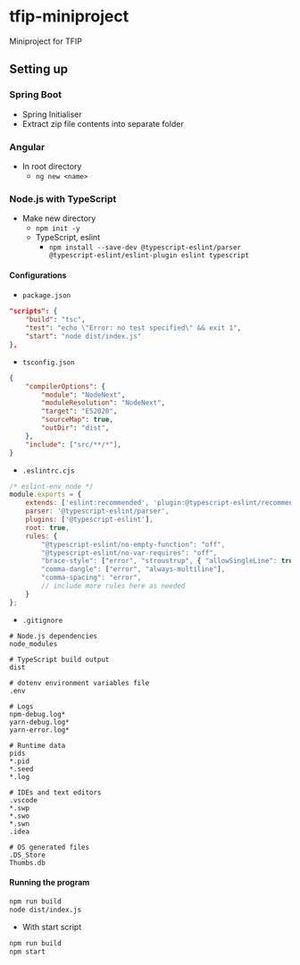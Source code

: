 # tfip-miniproject

Miniproject for TFIP

## Setting up

### Spring Boot

- Spring Initialiser
- Extract zip file contents into separate folder

### Angular

- In root directory
  - `ng new <name>`

### Node.js with TypeScript

- Make new directory
  - `npm init -y`
  - TypeScript, eslint
    - `npm install --save-dev @typescript-eslint/parser @typescript-eslint/eslint-plugin eslint typescript`

#### Configurations

- `package.json`

```json
"scripts": {
    "build": "tsc",
    "test": "echo \"Error: no test specified\" && exit 1",
    "start": "node dist/index.js"
},
```

- `tsconfig.json`

```json
{
    "compilerOptions": {
        "module": "NodeNext",
        "moduleResolution": "NodeNext",
        "target": "ES2020",
        "sourceMap": true,
        "outDir": "dist",
    },
    "include": ["src/**/*"],
}
```

- `.eslintrc.cjs`

```javascript
/* eslint-env node */
module.exports = {
    extends: ['eslint:recommended', 'plugin:@typescript-eslint/recommended'],
    parser: '@typescript-eslint/parser',
    plugins: ['@typescript-eslint'],
    root: true,
    rules: {
        "@typescript-eslint/no-empty-function": "off",
        "@typescript-eslint/no-var-requires": "off",
        "brace-style": ["error", "stroustrup", { "allowSingleLine": true }],
        "comma-dangle": ["error", "always-multiline"],
        "comma-spacing": "error",
        // include more rules here as needed
    }
};
```

- `.gitignore`

```text
# Node.js dependencies
node_modules

# TypeScript build output
dist

# dotenv environment variables file
.env

# Logs
npm-debug.log*
yarn-debug.log*
yarn-error.log*

# Runtime data
pids
*.pid
*.seed
*.log

# IDEs and text editors
.vscode
*.swp
*.swo
*.swn
.idea

# OS generated files
.DS_Store
Thumbs.db
```

#### Running the program

```bash
npm run build
node dist/index.js
```

- With start script

```bash
npm run build
npm start
```